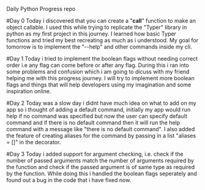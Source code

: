 Daily Python Progress repo

#Day 0
Today i discovered that you can create a "__call__" function to make an object callable. I used this while trying to replicate the "Typer" library in python as my first project in this journey. I learned how basic Typer functions and tried my best recreating as much as i understood. My goal for tomorrow is to implement the "--help" and other commands inside my cli.

#Day 1
Today i tried to implement the boolean flags without needing correct order i.e any flag can come before or after any flag. During this i ran into some problems and confusion which i am going to dicuss with my friend helping me with this progress journey. I will try to implement more boolean flags and things that will help developers using my imagination and some inspiration online.

#Day 2
Today was a slow day i didnt have much idea on what to add on my app so i thought of adding a default command, initially my app would run help if no command was specified but now the user can specify default command and if there is no default command then it will run the help command with a message like "there is no default command". I also added the feature of creating aliases for the command by passing in a list "aliases = []" in the decorator.

#Day 3
Today i added support for argument checking, i.e. check if the number of passed arguments match the number of arguments required by the function and check if the passed argument is of same type as required by the function. While doing this i handled the boolean flags seperately and found out a bug in the code that i have fixed now.
